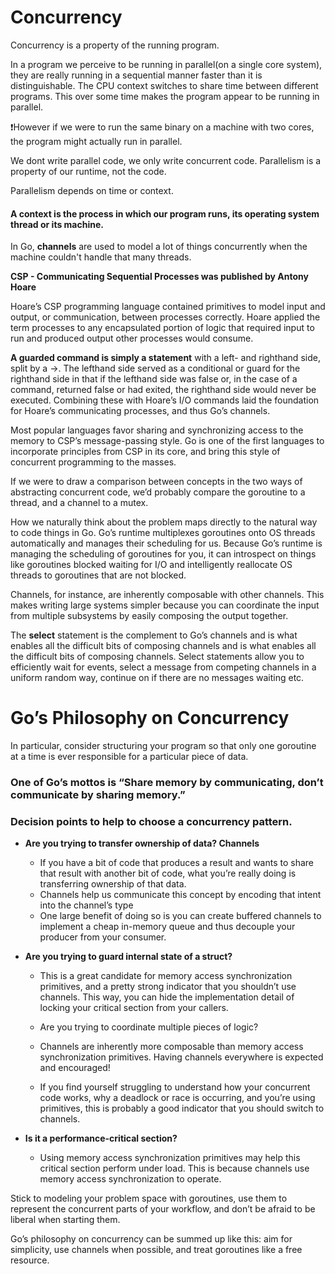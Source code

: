 # Concurrency

Concurrency is a property of the running program.

In a program we perceive to be running in parallel(on a single core system), they are really running in a sequential manner faster than it is distinguishable. The CPU context switches to share time between different programs.
This over some time makes the program appear to be running in parallel.

❗️However if we were to run the same binary on a machine with two cores, the program might actually run in parallel.

We dont write parallel code, we only write concurrent code.
Parallelism is a property of our runtime, not the code.

Parallelism depends on time or context.

#### A context is the process in which our program runs, its operating system thread or its machine.

In Go, **channels** are used to model a lot of things concurrently when the machine couldn't handle that many threads.

**CSP - Communicating Sequential Processes was published by Antony Hoare**

Hoare’s CSP programming language contained primitives to model input and output, or communication, between processes correctly.
Hoare applied the term processes to any encapsulated portion of logic that required input to run and produced output other processes would consume.

**A guarded command is simply a statement**
with a left- and righthand side, split by a →. The lefthand side served as a conditional or guard for the righthand side in that if the lefthand side was false or, in the case of a command, returned false or had exited, the righthand side would never be executed.
Combining these with Hoare’s I/O commands laid the foundation for Hoare’s communicating processes, and thus Go’s channels.

Most popular languages favor sharing and synchronizing access to the memory to CSP’s message-passing style. Go is one of the first languages to incorporate principles from CSP in its core, and bring this style of concurrent programming to the masses.

If we were to draw a comparison between concepts in the two ways of abstracting concurrent code, we’d probably compare the goroutine to a thread, and a channel to a
mutex.

How we naturally think about the problem maps directly to the natural way to code things in Go.
Go’s runtime multiplexes goroutines onto OS threads
automatically and manages their scheduling for us. Because Go’s runtime is managing the scheduling of goroutines for you, it can introspect on things like goroutines blocked waiting for I/O and intelligently reallocate OS threads to goroutines that are not blocked.

Channels, for instance, are inherently composable with other channels. This makes
writing large systems simpler because you can coordinate the input from multiple
subsystems by easily composing the output together.

The **select** statement is the complement to Go’s channels and is what enables all the difficult bits of composing channels and is what enables all the difficult bits of composing channels. Select statements allow you to efficiently wait for events, select a message from competing channels in a uniform random way, continue on if there are no messages waiting etc.

# Go’s Philosophy on Concurrency

In particular, consider structuring your program so that only one goroutine at a time is ever responsible for a particular piece of data.

### One of Go’s mottos is “Share memory by communicating, don’t communicate by sharing memory.”

### Decision points to help to choose a concurrency pattern.

- **Are you trying to transfer ownership of data? Channels**
  - If you have a bit of code that produces a result and wants to share that result with
    another bit of code, what you’re really doing is transferring ownership of that
    data.
  - Channels help us communicate this concept by encoding that intent into the channel’s type
  - One large benefit of doing so is you can create buffered channels to implement a cheap in-memory queue and thus decouple your producer from your consumer.
- **Are you trying to guard internal state of a struct?**

  - This is a great candidate for memory access synchronization primitives, and a
    pretty strong indicator that you shouldn’t use channels. This way, you can hide the implementation detail of locking your critical section from your callers.

  - Are you trying to coordinate multiple pieces of logic?
  - Channels are inherently more composable than memory access synchronization primitives. Having channels everywhere is expected and encouraged!
  - If you find yourself struggling to understand how your concurrent code works, why a deadlock or race is occurring, and you’re using primitives, this is probably a good indicator that you should switch to channels.

- **Is it a performance-critical section?**
  - Using memory access synchronization primitives may help this critical section perform under load. This is because channels use memory access synchronization to operate.

Stick to modeling your problem space with goroutines, use them to represent the concurrent parts of
your workflow, and don’t be afraid to be liberal when starting them.

Go’s philosophy on concurrency can be summed up like this: aim for simplicity, use channels when possible, and treat goroutines like a free resource.
